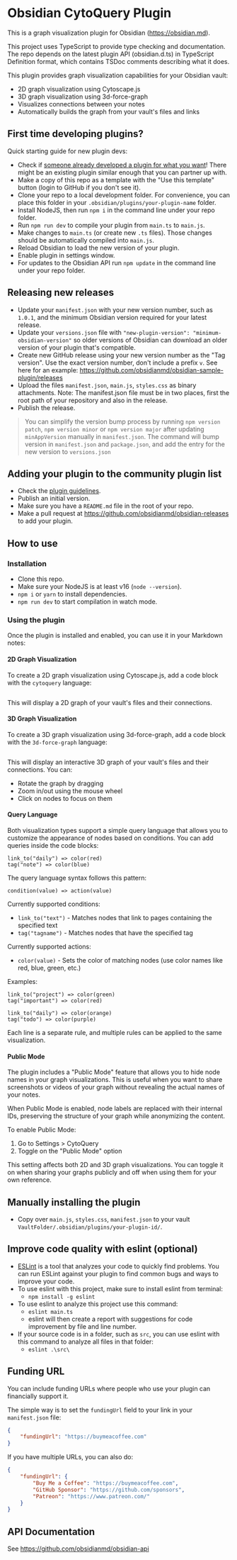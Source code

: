 # Obsidian CytoQuery Plugin

This is a graph visualization plugin for Obsidian (https://obsidian.md).

This project uses TypeScript to provide type checking and documentation.
The repo depends on the latest plugin API (obsidian.d.ts) in TypeScript Definition format, which contains TSDoc comments describing what it does.

This plugin provides graph visualization capabilities for your Obsidian vault:
- 2D graph visualization using Cytoscape.js
- 3D graph visualization using 3d-force-graph
- Visualizes connections between your notes
- Automatically builds the graph from your vault's files and links

## First time developing plugins?

Quick starting guide for new plugin devs:

- Check if [someone already developed a plugin for what you want](https://obsidian.md/plugins)! There might be an existing plugin similar enough that you can partner up with.
- Make a copy of this repo as a template with the "Use this template" button (login to GitHub if you don't see it).
- Clone your repo to a local development folder. For convenience, you can place this folder in your `.obsidian/plugins/your-plugin-name` folder.
- Install NodeJS, then run `npm i` in the command line under your repo folder.
- Run `npm run dev` to compile your plugin from `main.ts` to `main.js`.
- Make changes to `main.ts` (or create new `.ts` files). Those changes should be automatically compiled into `main.js`.
- Reload Obsidian to load the new version of your plugin.
- Enable plugin in settings window.
- For updates to the Obsidian API run `npm update` in the command line under your repo folder.

## Releasing new releases

- Update your `manifest.json` with your new version number, such as `1.0.1`, and the minimum Obsidian version required for your latest release.
- Update your `versions.json` file with `"new-plugin-version": "minimum-obsidian-version"` so older versions of Obsidian can download an older version of your plugin that's compatible.
- Create new GitHub release using your new version number as the "Tag version". Use the exact version number, don't include a prefix `v`. See here for an example: https://github.com/obsidianmd/obsidian-sample-plugin/releases
- Upload the files `manifest.json`, `main.js`, `styles.css` as binary attachments. Note: The manifest.json file must be in two places, first the root path of your repository and also in the release.
- Publish the release.

> You can simplify the version bump process by running `npm version patch`, `npm version minor` or `npm version major` after updating `minAppVersion` manually in `manifest.json`.
> The command will bump version in `manifest.json` and `package.json`, and add the entry for the new version to `versions.json`

## Adding your plugin to the community plugin list

- Check the [plugin guidelines](https://docs.obsidian.md/Plugins/Releasing/Plugin+guidelines).
- Publish an initial version.
- Make sure you have a `README.md` file in the root of your repo.
- Make a pull request at https://github.com/obsidianmd/obsidian-releases to add your plugin.

## How to use

### Installation
- Clone this repo.
- Make sure your NodeJS is at least v16 (`node --version`).
- `npm i` or `yarn` to install dependencies.
- `npm run dev` to start compilation in watch mode.

### Using the plugin
Once the plugin is installed and enabled, you can use it in your Markdown notes:

#### 2D Graph Visualization
To create a 2D graph visualization using Cytoscape.js, add a code block with the `cytoquery` language:

```cytoquery
```

This will display a 2D graph of your vault's files and their connections.

#### 3D Graph Visualization
To create a 3D graph visualization using 3d-force-graph, add a code block with the `3d-force-graph` language:

```3d-force-graph
```

This will display an interactive 3D graph of your vault's files and their connections. You can:
- Rotate the graph by dragging
- Zoom in/out using the mouse wheel
- Click on nodes to focus on them

#### Query Language
Both visualization types support a simple query language that allows you to customize the appearance of nodes based on conditions. You can add queries inside the code blocks:

```cytoquery
link_to("daily") => color(red)
tag("note") => color(blue)
```

The query language syntax follows this pattern:
```
condition(value) => action(value)
```

Currently supported conditions:
- `link_to("text")` - Matches nodes that link to pages containing the specified text
- `tag("tagname")` - Matches nodes that have the specified tag

Currently supported actions:
- `color(value)` - Sets the color of matching nodes (use color names like red, blue, green, etc.)

Examples:

```cytoquery
link_to("project") => color(green)
tag("important") => color(red)
```

```3d-force-graph
link_to("daily") => color(orange)
tag("todo") => color(purple)
```

Each line is a separate rule, and multiple rules can be applied to the same visualization.

#### Public Mode
The plugin includes a "Public Mode" feature that allows you to hide node names in your graph visualizations. This is useful when you want to share screenshots or videos of your graph without revealing the actual names of your notes.

When Public Mode is enabled, node labels are replaced with their internal IDs, preserving the structure of your graph while anonymizing the content.

To enable Public Mode:
1. Go to Settings > CytoQuery
2. Toggle on the "Public Mode" option

This setting affects both 2D and 3D graph visualizations. You can toggle it on when sharing your graphs publicly and off when using them for your own reference.

## Manually installing the plugin

- Copy over `main.js`, `styles.css`, `manifest.json` to your vault `VaultFolder/.obsidian/plugins/your-plugin-id/`.

## Improve code quality with eslint (optional)
- [ESLint](https://eslint.org/) is a tool that analyzes your code to quickly find problems. You can run ESLint against your plugin to find common bugs and ways to improve your code. 
- To use eslint with this project, make sure to install eslint from terminal:
  - `npm install -g eslint`
- To use eslint to analyze this project use this command:
  - `eslint main.ts`
  - eslint will then create a report with suggestions for code improvement by file and line number.
- If your source code is in a folder, such as `src`, you can use eslint with this command to analyze all files in that folder:
  - `eslint .\src\`

## Funding URL

You can include funding URLs where people who use your plugin can financially support it.

The simple way is to set the `fundingUrl` field to your link in your `manifest.json` file:

```json
{
    "fundingUrl": "https://buymeacoffee.com"
}
```

If you have multiple URLs, you can also do:

```json
{
    "fundingUrl": {
        "Buy Me a Coffee": "https://buymeacoffee.com",
        "GitHub Sponsor": "https://github.com/sponsors",
        "Patreon": "https://www.patreon.com/"
    }
}
```

## API Documentation

See https://github.com/obsidianmd/obsidian-api
